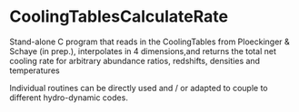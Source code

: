 # CoolingTablesCalculateRate
Stand-alone C program that reads in the CoolingTables from Ploeckinger & Schaye (in prep.), 
interpolates in 4 dimensions,and returns the total net cooling rate for arbitrary abundance 
ratios, redshifts, densities and temperatures

Individual routines can be directly used and / or adapted to couple to different hydro-dynamic codes.
